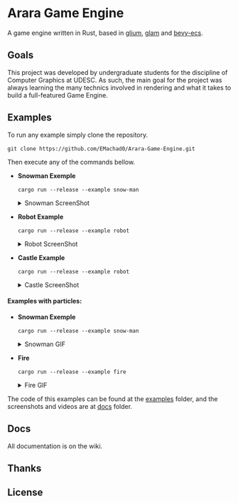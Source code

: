 # Arara Game Engine

A game engine written in Rust, based in [glium](https://github.com/glium/glium), [glam](https://github.com/bitshifter/glam-rs) and [bevy-ecs](https://github.com/bevyengine/bevy).

## Goals

This project was developed by undergraduate students for the discipline of Computer Graphics at UDESC.
As such, the main goal for the project was always learning the many technics involved in rendering and what it takes to build a full-featured Game Engine.

## Examples

To run any example simply clone the repository.
```shell
git clone https://github.com/EMachad0/Arara-Game-Engine.git
```

Then execute any of the commands bellow.

* **Snowman Exemple**
    ```shell
    cargo run --release --example snow-man
    ```
    <details>
        <summary>Snowman ScreenShot</summary>
        <img src="./docs/snowman.gif">
    </details>

* **Robot Example**
    ```shell
    cargo run --release --example robot
    ```
    <details>
        <summary>Robot ScreenShot</summary>
        <img src="./docs/robot.png">
    </details>

* **Castle Example**
    ```shell
    cargo run --release --example robot
    ```
    <details>
        <summary>Castle ScreenShot</summary>
        <img src="./docs/castle.png">
    </details>

#### Examples with particles:

* **Snowman Exemple**
    ```shell
    cargo run --release --example snow-man
    ```
    <details>
        <summary>Snowman GIF</summary>
        <img src="./docs/snowman_snow.gif">
    </details>

* **Fire**
    ```shell
    cargo run --release --example fire
    ```
    <details>
        <summary>Fire GIF</summary>
        <img src="./docs/fire.gif">
    </details>
    
The code of this examples can be found at the [examples](./examples) folder, and the screenshots and videos are at [docs](./docs) folder.

## Docs

All documentation is on the wiki.

## Thanks 

## License

